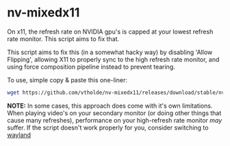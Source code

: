 # nv-mixedx11

On x11, the refresh rate on NVIDIA gpu's is capped at your lowest refresh rate monitor. This script aims to fix that.

This script aims to fix this (in a somewhat hacky way) by disabling 'Allow Flipping', allowing X11 to properly sync to the high refresh rate monitor, and using force composition pipeline instead to prevent tearing. 

To use, simple copy & paste this one-liner:
```bash
wget https://github.com/vtholde/nv-mixedx11/releases/download/stable/nvidia-mixedrefresh.sh && chmod +x nvidia-mixedrefresh.sh && ./nvidia-mixedrefresh.sh
```
**NOTE:** In some cases, this approach does come with it's own limitations. When playing video's on your secondary monitor (or doing other things that cause many refreshes), performance on your high-refresh rate monitor *may* suffer. If the script doesn't work properly for you, consider switching to [wayland](https://wayland.freedesktop.org/)
